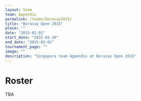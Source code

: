 ```yaml
---
layout: team
team: Appendix
permalink: /teams/boracay2015/
title: "Boracay Open 2015"
place: ""
date: "2015-01-01"
start_date: "2015-01-30"
end_date: "2015-02-01"
tournament_page: ""
image: ""
description: "Singapore team Appendix at Boracay Open 2015"
---
```


# Roster

TBA
